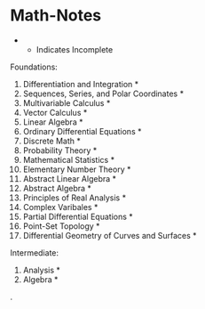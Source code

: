 # Math-Notes

* - Indicates Incomplete


Foundations:
1. Differentiation and Integration *
2. Sequences, Series, and Polar Coordinates *
3. Multivariable Calculus *
4. Vector Calculus *
5. Linear Algebra *
6. Ordinary Differential Equations *
7. Discrete Math *
1. Probability Theory *
2. Mathematical Statistics *
3. Elementary Number Theory *
4. Abstract Linear Algebra *
5. Abstract Algebra *
6. Principles of Real Analysis *
7. Complex Varibales *
9. Partial Differential Equations *
10. Point-Set Topology *
12. Differential Geometry of Curves and Surfaces *


Intermediate:
1. Analysis *
2. Algebra *


       

    
  .   













